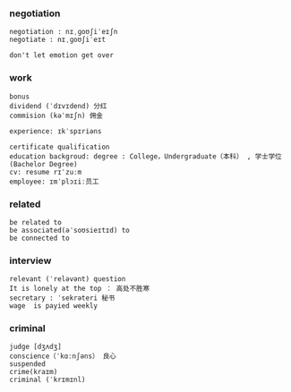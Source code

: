 
### negotiation
```
negotiation : nɪˌɡoʊʃiˈeɪʃn
negotiate : nɪˌɡoʊʃiˈeɪt

don't let emotion get over 
```

### work
```
bonus
dividend (ˈdɪvɪdend) 分红
commision (kəˈmɪʃn) 佣金

experience: ɪkˈspɪriəns

certificate qualification
education backgroud: degree : College，Undergraduate（本科） , 学士学位 (Bachelor Degree)
cv: resume rɪˈzuːm
employee: ɪmˈplɔɪiː员工
```

### related
```
be related to 
be associated(əˈsoʊsieɪtɪd) to
be connected to
```

### interview
```
relevant (ˈreləvənt) question
It is lonely at the top ： 高处不胜寒
secretary : ˈsekrəteri 秘书
wage  is payied weekly 
```

### criminal
```
judge [dʒʌdʒ]
conscience（ˈkɑːnʃəns） 良心
suspended 
crime(kraɪm)
criminal (ˈkrɪmɪnl)
```